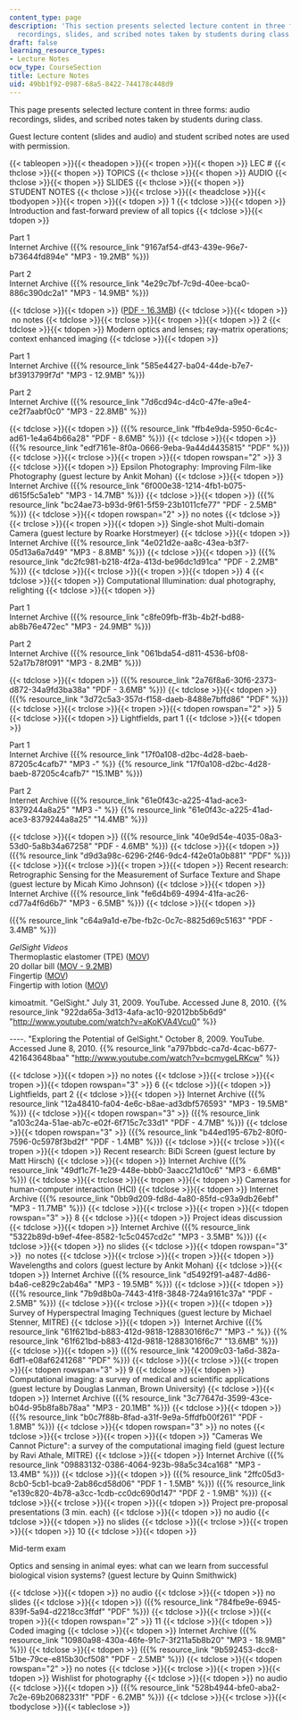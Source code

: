 ```yaml
---
content_type: page
description: 'This section presents selected lecture content in three forms: audio
  recordings, slides, and scribed notes taken by students during class.'
draft: false
learning_resource_types:
- Lecture Notes
ocw_type: CourseSection
title: Lecture Notes
uid: 49bb1f92-0987-68a5-8422-744178c448d9
---
```

This page presents selected lecture content in three forms: audio recordings, slides, and scribed notes taken by students during class.

Guest lecture content (slides and audio) and student scribed notes are used with permission.

{{< tableopen >}}{{< theadopen >}}{{< tropen >}}{{< thopen >}}
LEC #
{{< thclose >}}{{< thopen >}}
TOPICS
{{< thclose >}}{{< thopen >}}
AUDIO
{{< thclose >}}{{< thopen >}}
SLIDES
{{< thclose >}}{{< thopen >}}
STUDENT NOTES
{{< thclose >}}{{< trclose >}}{{< theadclose >}}{{< tbodyopen >}}{{< tropen >}}{{< tdopen >}}
1
{{< tdclose >}}{{< tdopen >}}
Introduction and fast-forward preview of all topics
{{< tdclose >}}{{< tdopen >}}

Part 1   
Internet Archive ({{% resource_link "9167af54-df43-439e-96e7-b73644fd894e" "MP3 - 19.2MB" %}})

Part 2   
Internet Archive ({{% resource_link "4e29c7bf-7c9d-40ee-bca0-886c390dc2a1" "MP3 - 14.9MB" %}})

{{< tdclose >}}{{< tdopen >}}
([PDF - 16.3MB](/ans7870/MAS/MAS.531/F09/LECTURE/MITMAS_531F09_lec01.pdf))
{{< tdclose >}}{{< tdopen >}}
 no notes
{{< tdclose >}}{{< trclose >}}{{< tropen >}}{{< tdopen >}}
2
{{< tdclose >}}{{< tdopen >}}
Modern optics and lenses; ray-matrix operations; context enhanced imaging
{{< tdclose >}}{{< tdopen >}}

Part 1   
Internet Archive ({{% resource_link "585e4427-ba04-44de-b7e7-bf3913799f7d" "MP3 - 12.9MB" %}})

Part 2    
Internet Archive ({{% resource_link "7d6cd94c-d4c0-47fe-a9e4-ce2f7aabf0c0" "MP3 - 22.8MB" %}})

{{< tdclose >}}{{< tdopen >}}
({{% resource_link "ffb4e9da-5950-6c4c-ad61-1e4a64b66a28" "PDF - 8.6MB" %}})
{{< tdclose >}}{{< tdopen >}}
({{% resource_link "edf7161e-8f0a-0666-9eba-9a44d4435815" "PDF" %}})
{{< tdclose >}}{{< trclose >}}{{< tropen >}}{{< tdopen rowspan="2" >}}
3
{{< tdclose >}}{{< tdopen >}}
Epsilon Photography: Improving Film-like Photography (guest lecture by Ankit Mohan)
{{< tdclose >}}{{< tdopen >}}
Internet Archive ({{% resource_link "6f000e38-1214-4fb1-b075-d615f5c5a1eb" "MP3 - 14.7MB" %}})
{{< tdclose >}}{{< tdopen >}}
({{% resource_link "bc24ae73-b93d-9f61-5f59-23b1011cfe77" "PDF - 2.5MB" %}})
{{< tdclose >}}{{< tdopen rowspan="2" >}}
no notes
{{< tdclose >}}{{< trclose >}}{{< tropen >}}{{< tdopen >}}
Single-shot Multi-domain Camera (guest lecture by Roarke Horstmeyer)
{{< tdclose >}}{{< tdopen >}}
Internet Archive ({{% resource_link "4e021d2e-aa8c-43ea-b3f7-05d13a6a7d49" "MP3 - 8.8MB" %}})
{{< tdclose >}}{{< tdopen >}}
({{% resource_link "dc2fc981-b218-4f2a-413d-be96dc1d91ca" "PDF - 2.2MB" %}})
{{< tdclose >}}{{< trclose >}}{{< tropen >}}{{< tdopen >}}
4
{{< tdclose >}}{{< tdopen >}}
Computational Illumination: dual photography, relighting
{{< tdclose >}}{{< tdopen >}}

Part 1    
Internet Archive ({{% resource_link "c8fe09fb-ff3b-4b2f-bd88-ab8b76e472ec" "MP3 - 24.9MB" %}})

Part 2   
Internet Archive ({{% resource_link "061bda54-d811-4536-bf08-52a17b78f091" "MP3 - 8.2MB" %}})

{{< tdclose >}}{{< tdopen >}}
({{% resource_link "2a76f8a6-30f6-2373-d872-34a9fd3ba38a" "PDF - 3.6MB" %}})
{{< tdclose >}}{{< tdopen >}}
({{% resource_link "3d72c5a3-357d-f158-daeb-8488e7bffd86" "PDF" %}})
{{< tdclose >}}{{< trclose >}}{{< tropen >}}{{< tdopen rowspan="2" >}}
5
{{< tdclose >}}{{< tdopen >}}
Lightfields, part 1
{{< tdclose >}}{{< tdopen >}}

Part 1   
Internet Archive ({{% resource_link "17f0a108-d2bc-4d28-baeb-87205c4cafb7" "MP3 -" %}} {{% resource_link "17f0a108-d2bc-4d28-baeb-87205c4cafb7" "15.1MB" %}})

Part 2    
Internet Archive ({{% resource_link "61e0f43c-a225-41ad-ace3-8379244a8a25" "MP3 -" %}} {{% resource_link "61e0f43c-a225-41ad-ace3-8379244a8a25" "14.4MB" %}})

{{< tdclose >}}{{< tdopen >}}
({{% resource_link "40e9d54e-4035-08a3-53d0-5a8b34a67258" "PDF - 4.6MB" %}})
{{< tdclose >}}{{< tdopen >}}
({{% resource_link "d9d3a98c-6296-2f46-9dc4-f42e01a0b881" "PDF" %}})
{{< tdclose >}}{{< trclose >}}{{< tropen >}}{{< tdopen >}}
Recent research: Retrographic Sensing for the Measurement of Surface Texture and Shape (guest lecture by Micah Kimo Johnson)
{{< tdclose >}}{{< tdopen >}}
Internet Archive ({{% resource_link "fe6d4b69-4994-41fa-ac26-cd77a4f6d6b7" "MP3 - 6.5MB" %}})
{{< tdclose >}}{{< tdopen >}}

({{% resource_link "c64a9a1d-e7be-fb2c-0c7c-8825d69c5163" "PDF - 3.4MB" %}})

*GelSight Videos*   
Thermoplastic elastomer (TPE) ([MOV](/ans7870/MAS/MAS.531/F09/LECTURE/lec05_tpe.mov))   
20 dollar bill ([MOV - 9.2MB](/ans7870/MAS/MAS.531/F09/LECTURE/lec05_20.mov))   
Fingertip ([MOV](/ans7870/MAS/MAS.531/F09/LECTURE/lec05_finger.mov))   
Fingertip with lotion ([MOV](/ans7870/MAS/MAS.531/F09/LECTURE/lec05_finger2.mov))

kimoatmit. "GelSight." July 31, 2009. YouTube. Accessed June 8, 2010. {{% resource_link "922da65a-3d13-4afa-ac10-92012bb5b6d9" "http://www.youtube.com/watch?v=aKoKVA4Vcu0" %}}

\----. "Exploring the Potential of GelSight." October 8, 2009. YouTube. Accessed June 8, 2010. {{% resource_link "a797bbdc-ca7d-4cac-b677-421643648baa" "http://www.youtube.com/watch?v=bcmygeLRKcw" %}}

{{< tdclose >}}{{< tdopen >}}
no notes
{{< tdclose >}}{{< trclose >}}{{< tropen >}}{{< tdopen rowspan="3" >}}
6
{{< tdclose >}}{{< tdopen >}}
Lightfields, part 2
{{< tdclose >}}{{< tdopen >}}
Internet Archive ({{% resource_link "12a48410-fa04-4e6c-b8ae-ad3dbf576593" "MP3 - 19.5MB" %}})
{{< tdclose >}}{{< tdopen rowspan="3" >}}
({{% resource_link "a103c24a-51ae-ab7c-e02f-6f715c7c33d1" "PDF - 4.7MB" %}})
{{< tdclose >}}{{< tdopen rowspan="3" >}}
({{% resource_link "b44ed195-67b2-80f0-7596-0c5978f3bd2f" "PDF - 1.4MB" %}})
{{< tdclose >}}{{< trclose >}}{{< tropen >}}{{< tdopen >}}
Recent research: BiDi Screen (guest lecture by Matt Hirsch)
{{< tdclose >}}{{< tdopen >}}
Internet Archive ({{% resource_link "49df1c7f-1e29-448e-bbb0-3aacc21d10c6" "MP3 - 6.6MB" %}})
{{< tdclose >}}{{< trclose >}}{{< tropen >}}{{< tdopen >}}
Cameras for human-computer interaction (HCI)
{{< tdclose >}}{{< tdopen >}}
Internet Archive ({{% resource_link "0bb9d209-fd8d-4a80-85fd-c93a9db26ebf" "MP3 - 11.7MB" %}})
{{< tdclose >}}{{< trclose >}}{{< tropen >}}{{< tdopen rowspan="3" >}}
8
{{< tdclose >}}{{< tdopen >}}
Project ideas discussion
{{< tdclose >}}{{< tdopen >}}
Internet Archive ({{% resource_link "5322b89d-b9ef-4fee-8582-1c5c0457cd2c" "MP3 - 3.5MB" %}})
{{< tdclose >}}{{< tdopen >}}
no slides
{{< tdclose >}}{{< tdopen rowspan="3" >}}
 no notes
{{< tdclose >}}{{< trclose >}}{{< tropen >}}{{< tdopen >}}
Wavelengths and colors (guest lecture by Ankit Mohan)
{{< tdclose >}}{{< tdopen >}}
Internet Archive ({{% resource_link "d5492f91-a487-4d86-b4a6-ce829c2ab46a" "MP3 - 19.5MB" %}})
{{< tdclose >}}{{< tdopen >}}
({{% resource_link "7b9d8b0a-7443-41f8-3848-724a9161c37a" "PDF - 2.5MB" %}})
{{< tdclose >}}{{< trclose >}}{{< tropen >}}{{< tdopen >}}
Survey of Hyperspectral Imaging Techniques (guest lecture by Michael Stenner, MITRE)
{{< tdclose >}}{{< tdopen >}}
 Internet Archive ({{% resource_link "61f621bd-b883-412d-9818-12883016f6c7" "MP3 -" %}} {{% resource_link "61f621bd-b883-412d-9818-12883016f6c7" "13.6MB" %}})
{{< tdclose >}}{{< tdopen >}}
({{% resource_link "42009c03-1a6d-382a-6df1-e08af6241268" "PDF" %}})
{{< tdclose >}}{{< trclose >}}{{< tropen >}}{{< tdopen rowspan="3" >}}
9
{{< tdclose >}}{{< tdopen >}}
Computational imaging: a survey of medical and scientific applications (guest lecture by Douglas Lanman, Brown University)
{{< tdclose >}}{{< tdopen >}}
Internet Archive ({{% resource_link "3c77647d-3599-43ce-b04d-95b8fa8b78aa" "MP3 - 20.1MB" %}})
{{< tdclose >}}{{< tdopen >}}
({{% resource_link "b0c7f88b-8fad-a31f-9e9a-5ffdfb00f261" "PDF - 1.8MB" %}})
{{< tdclose >}}{{< tdopen rowspan="3" >}}
no notes
{{< tdclose >}}{{< trclose >}}{{< tropen >}}{{< tdopen >}}
"Cameras We Cannot Picture": a survey of the computational imaging field (guest lecture by Ravi Athale, MITRE)
{{< tdclose >}}{{< tdopen >}}
Internet Archive ({{% resource_link "09883132-0386-4064-923b-98a5c34ca168" "MP3 - 13.4MB" %}})
{{< tdclose >}}{{< tdopen >}}
({{% resource_link "2ffc05d3-8cb0-5cb1-bca9-2ab86cd58d06" "PDF 1 - 1.5MB" %}}) ({{% resource_link "e139c820-4b78-a3cc-1cdb-cc0dc690d147" "PDF 2 - 1.9MB" %}})
{{< tdclose >}}{{< trclose >}}{{< tropen >}}{{< tdopen >}}
Project pre-proposal presentations (3 min. each)
{{< tdclose >}}{{< tdopen >}}
no audio
{{< tdclose >}}{{< tdopen >}}
no slides
{{< tdclose >}}{{< trclose >}}{{< tropen >}}{{< tdopen >}}
10
{{< tdclose >}}{{< tdopen >}}

Mid-term exam

Optics and sensing in animal eyes: what can we learn from successful biological vision systems? (guest lecture by Quinn Smithwick)

{{< tdclose >}}{{< tdopen >}}
no audio
{{< tdclose >}}{{< tdopen >}}
no slides
{{< tdclose >}}{{< tdopen >}}
({{% resource_link "784fbe9e-6945-839f-5a94-d2218cc3ffdf" "PDF" %}})
{{< tdclose >}}{{< trclose >}}{{< tropen >}}{{< tdopen rowspan="2" >}}
11
{{< tdclose >}}{{< tdopen >}}
Coded imaging
{{< tdclose >}}{{< tdopen >}}
Internet Archive ({{% resource_link "10980a98-430a-46fe-91c7-3f211a5b8b20" "MP3 - 18.9MB" %}})
{{< tdclose >}}{{< tdopen >}}
({{% resource_link "9b592453-dcc8-51be-79ce-e815b30cf508" "PDF - 2.5MB" %}})
{{< tdclose >}}{{< tdopen rowspan="2" >}}
no notes
{{< tdclose >}}{{< trclose >}}{{< tropen >}}{{< tdopen >}}
Wishlist for photography
{{< tdclose >}}{{< tdopen >}}
no audio
{{< tdclose >}}{{< tdopen >}}
({{% resource_link "528b4944-bfe0-aba2-7c2e-69b20682331f" "PDF - 6.2MB" %}})
{{< tdclose >}}{{< trclose >}}{{< tbodyclose >}}{{< tableclose >}}